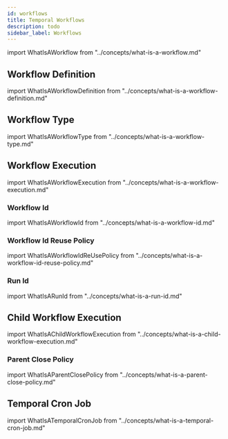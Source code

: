 ```yaml
---
id: workflows
title: Temporal Workflows
description: todo
sidebar_label: Workflows
---
```


import WhatIsAWorkflow from "../concepts/what-is-a-workflow.md"

<WhatIsAWorkflow/>

## Workflow Definition

import WhatIsAWorkflowDefinition from "../concepts/what-is-a-workflow-definition.md"

<WhatIsAWorkflowDefinition/>

## Workflow Type

import WhatIsAWorkflowType from "../concepts/what-is-a-workflow-type.md"

<WhatIsAWorkflowType/>

## Workflow Execution

import WhatIsAWorkflowExecution from "../concepts/what-is-a-workflow-execution.md"

<WhatIsAWorkflowExecution/>

### Workflow Id

import WhatIsAWorkflowId from "../concepts/what-is-a-workflow-id.md"

<WhatIsAWorkflowId/>

### Workflow Id Reuse Policy

import WhatIsAWorkflowIdReUsePolicy from "../concepts/what-is-a-workflow-id-reuse-policy.md"

<WhatIsAWorkflowIdReUsePolicy/>

### Run Id

import WhatIsARunId from "../concepts/what-is-a-run-id.md"

<WhatIsARunId/>

## Child Workflow Execution

import WhatIsAChildWorkflowExecution from "../concepts/what-is-a-child-workflow-execution.md"

<WhatIsAChildWorkflowExecution/>

### Parent Close Policy

import WhatIsAParentClosePolicy from "../concepts/what-is-a-parent-close-policy.md"

<WhatIsAParentClosePolicy/>

## Temporal Cron Job

import WhatIsATemporalCronJob from "../concepts/what-is-a-temporal-cron-job.md"

<WhatIsATemporalCronJob/>
